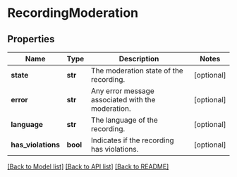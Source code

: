 # RecordingModeration

## Properties
Name | Type | Description | Notes
------------ | ------------- | ------------- | -------------
**state** | **str** | The moderation state of the recording. | [optional] 
**error** | **str** | Any error message associated with the moderation. | [optional] 
**language** | **str** | The language of the recording. | [optional] 
**has_violations** | **bool** | Indicates if the recording has violations. | [optional] 

[[Back to Model list]](../README.md#documentation-for-models) [[Back to API list]](../README.md#documentation-for-api-endpoints) [[Back to README]](../README.md)

